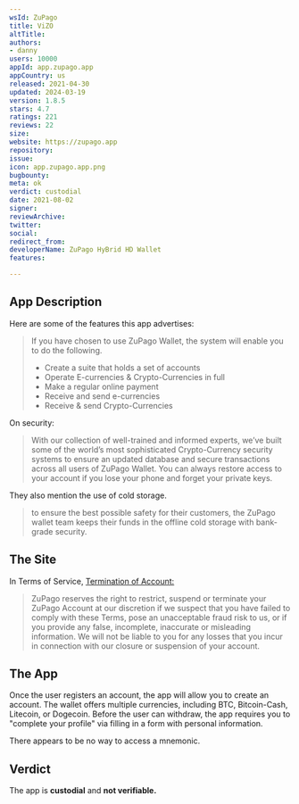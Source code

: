 ```yaml
---
wsId: ZuPago
title: ViZO
altTitle: 
authors:
- danny
users: 10000
appId: app.zupago.app
appCountry: us
released: 2021-04-30
updated: 2024-03-19
version: 1.8.5
stars: 4.7
ratings: 221
reviews: 22
size: 
website: https://zupago.app
repository: 
issue: 
icon: app.zupago.app.png
bugbounty: 
meta: ok
verdict: custodial
date: 2021-08-02
signer: 
reviewArchive: 
twitter: 
social: 
redirect_from: 
developerName: ZuPago HyBrid HD Wallet
features: 

---
```


## App Description

Here are some of the features this app advertises:

> If you have chosen to use ZuPago Wallet, the system will enable you to do the following.
>
> - Create a suite that holds a set of accounts
> - Operate E-currencies & Crypto-Currencies in full
> - Make a regular online payment
> - Receive and send e-currencies
> - Receive & send Crypto-Currencies

On security:

> With our collection of well-trained and informed experts, we’ve built some of the world’s most sophisticated Crypto-Currency security systems to ensure an updated database and secure transactions across all users of ZuPago Wallet. You can always restore access to your account if you lose your phone and forget your private keys.

They also mention the use of cold storage.

> to ensure the best possible safety for their customers, the ZuPago wallet team keeps their funds in the offline cold storage with bank-grade security.

## The Site

In Terms of Service, [Termination of Account:](https://zupago.app/terms-of-service)

> ZuPago reserves the right to restrict, suspend or terminate your ZuPago Account at our discretion if we suspect that you have failed to comply with these Terms, pose an unacceptable fraud risk to us, or if you provide any false, incomplete, inaccurate or misleading information. We will not be liable to you for any losses that you incur in connection with our closure or suspension of your account. 

## The App

Once the user registers an account, the app will allow you to create an account. The wallet offers multiple currencies, including BTC, Bitcoin-Cash, Litecoin, or Dogecoin. Before the user can withdraw, the app requires you to "complete your profile" via filling in a form with personal information.

There appears to be no way to access a mnemonic. 

## Verdict

The app is **custodial** and **not verifiable.**